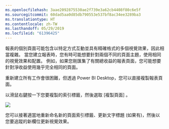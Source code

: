 ```yaml
---
ms.openlocfilehash: 3aae2092875530ae2f739e3a62cb4408f80c6e5f
ms.sourcegitcommit: 60dad5aa0d85db790553e537bf8ac34ee3289ba3
ms.translationtype: HT
ms.contentlocale: zh-TW
ms.lasthandoff: 05/29/2019
ms.locfileid: "61396425"
---
```

報表的個別頁面可能包含以特定方式互動並具有精確格式的多個視覺效果，因此相當複雜。 當您建立報表時，您有時可能想要針對兩個不同的頁面主題，使用相同的視覺效果和配置。 例如，如果您剛匯集了有關總收益的報表頁面，您可能想要針對淨收益使用幾乎完全相同的頁面。

重新建立所有工作會很困難，但透過 Power BI Desktop，您可以直接複製報表頁面。

以滑鼠右鍵按一下您要複製的索引標籤，然後選取 [複製頁面]  。

![](media/3-11b-duplicate-page/3-11b_1.png)

您可以接著適當地重新命名新的頁面索引標籤、更新文字標題 (如果有)，然後以您要追蹤的新欄位更新視覺效果。

